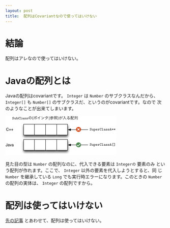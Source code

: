 ```yaml
---
layout: post
title:  配列はCovariantなので使ってはいけない
---
```


# 結論

配列はアレなので使ってはいけない。

# Javaの配列とは

Javaの配列はcovariantです。 `Integer` は `Number` のサブクラスなんだから、
`Integer[]` も `Number[]` のサブクラスだ、というのがcovariantです。なので
次のようなことが出来てしまいます。

![](/images/20120101171202.png)

見た目の型は `Number` の配列なのに、代入できる要素は `Integerの` 要素のみ
という配列が作れます。ここで、 `Integer` 以外の要素を代入しようとすると、同
じ `Number` を継承している `Long` でも実行時エラーになります。このときの
`Number` の配列の実体は、 `Integer` の配列ですから。

# 配列は使ってはいけない

[先の記事](/2012/01/01/182300.html) とあわせて、配列は使ってはいけない。
